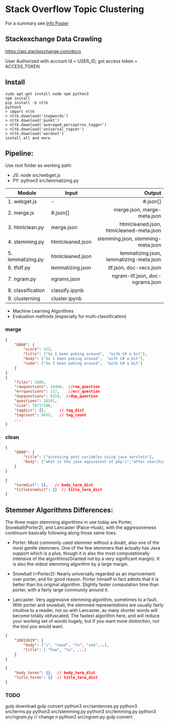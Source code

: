 # Stack Overflow Topic Clustering

For a summary see [Info Poster](https://drive.google.com/file/d/1MVLcjVWxoR1Gj3BeBN4GMhDpZ4QqUS--/view?usp=sharing)

## Stackexchange Data Crawling
https://api.stackexchange.com/docs

User Authorized with account id = USER_ID, 
got access token = ACCESS_TOKEN

## Install
``` 
sudo apt-get install node npm python3
npm install
pip install -U nltk 
python3 
> import nltk
> nltk.download('stopwords')
> nltk.download('punkt')
> nltk.download('averaged_perceptron_tagger')
> nltk.download('universal_tagset')
> nltk.download('wordnet')
install all and more
```

## Pipeline:
Use root folder as working path:
- JS: node src/webget.js
- PY: python3 src/lemmatizing.py


| Module            | Input                 | Output              |
| ----------------- | --------------------- | -----------------:  |
| 1. webget.js      |  -                    | #.json[]
| 2. merge.js       |  #.json[]             | merge.json,       merge-meta.json
| 3. htmlclean.py   |  merge.json           | htmlcleaned.json, htmlcleaned-meta.json
| 4. stemming.py    |  htmlcleaned.json     | stemming.json,    stemming-meta.json
| 5. lemmatizing.py |  htmlcleaned.json     | lemmatizing.json, lemmatizing-meta.json
| 6. tfidf.py       |  lemmatizing.json     | itf.json,         doc-vecs.json
| 7. ngram.py       |  ngrams.json          | ngram-itf.json,   doc-ngrams.json
| 8. classification |  classify.ipynb
| 9. clusterning    |  cluster.ipynb

- Machine Learning Algorithms
- Evaluation methods (especially for multi-classification)

### merge
```json
{  
    "8800": {
        "score": 123,
        "title": ["So I been poking around",  "with C# a bit"],
        "body": ["So I been poking around",  "with C# a bit"],
        "code": ["So I been poking around",  "with C# a bit"]
    }
}
{
    "files": 1000,
    "rawquestions": 26460,  //raw_question
    "errquestions": 117,    //err_question
    "dupquestions": 8319,  //dup_question
    "questions": 18141,
    "size": 78717106,
    "tagdist": {},      // tag_dist
    "tagcount": 8655,   // tag_count
    ...
}

```

### clean
```json
{  
    "8800": {
        "title": ["accessing post variables using java servlets"],
        "body": ["what is the java equivalent of php's","after searching the web for an hour, i'm still"]
    }
}

{
    "termdist": {},   // body_term_dist
    "titletermdist": {}  // title_term_dist
}
```

## Stemmer Algorithms Differences:

The three major stemming algorithms in use today are Porter, Snowball(Porter2), and Lancaster (Paice-Husk), with the aggressiveness continuum basically following along those same lines.

- Porter: Most commonly used stemmer without a doubt, also one of the most gentle stemmers. One of the few stemmers that actually has Java support which is a plus, though it is also the most computationally intensive of the algorithms(Granted not by a very significant margin). It is also the oldest stemming algorithm by a large margin.

- Snowball (=Porter2): Nearly universally regarded as an improvement over porter, and for good reason. Porter himself in fact admits that it is better than his original algorithm. Slightly faster computation time than porter, with a fairly large community around it.

- Lancaster: Very aggressive stemming algorithm, sometimes to a fault. With porter and snowball, the stemmed representations are usually fairly intuitive to a reader, not so with Lancaster, as many shorter words will become totally obfuscated. The fastest algorithm here, and will reduce your working set of words hugely, but if you want more distinction, not the tool you would want.

```json
{      
    "10012019": {
        "body": ["i", "need", "to", "see"...],
        "title": [ "how", "to", ...]
    }
}

{
    "body_terms": {},  // body_term_dist
    "title_terms": {}  // title_term_dist
}
```


### TODO
gulp download
gulp convert
python3 src/sentences.py
python3 src/terms.py
python3 src/stemming.py
python3 src/lemming.py
python3 src/ngram.py 
// change n
python3 src/ngram.py
gulp convert
